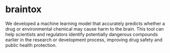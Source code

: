 # braintox
We developed a machine learning model that accurately predicts whether a drug or environmental chemical may cause harm to the brain. This tool can help scientists and regulators identify potentially dangerous compounds earlier in the research or development process, improving drug safety and public health protection.
